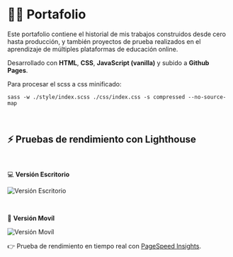 # 👨‍💻 Portafolio

Este portafolio contiene el historial de mis trabajos construidos desde cero hasta producción, y también proyectos de prueba realizados en el aprendizaje de múltiples plataformas de educación online.

Desarrollado con **HTML**, **CSS**, **JavaScript (vanilla)** y subido a **Github Pages**.

Para procesar el scss a css minificado:

`sass -w ./style/index.scss ./css/index.css -s compressed --no-source-map`

&nbsp;

## ⚡ Pruebas de rendimiento con Lighthouse

&nbsp;

💻 **Versión Escritorio**

![Versión Escritorio](https://i.postimg.cc/rsN3rxF0/desktop.png)

&nbsp;

📱 **Versión Movíl**

![Versión Movíl](https://i.postimg.cc/Vv82vD1P/mobil.png)

👉 Prueba de rendimiento en tiempo real con [PageSpeed Insights](https://pagespeed.web.dev/report?url=https%3A%2F%2Fsebastiansanchez.dev%2F).
